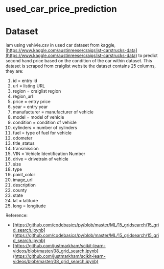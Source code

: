 # used_car_price_prediction
# Dataset
Iam using vehivle.csv in used car dataset from kaggle, [https://www.kaggle.com/austinreese/craigslist-carstrucks-data](https://www.kaggle.com/austinreese/craigslist-carstrucks-data) to predict second hand price based on the condition of the car within dataset. This dataset is scraped from craiglist website
the dataset contains 25 columns, they are:

1. id = entry id 
2. url = listing URL
3. region = craiglist region
4. region_url
5. price = entry price
6. year = entry year
7. manufacturer = manufacturer of vehicle
8. model = model of vehicle
9. condition = condition of vehicle
10. cylinders = number of cylinders
11. fuel = type of fuel for vehicle
12. odometer
13. title_status
14. transmission
15. VIN = Vehicle Identification Number
16. drive = drivetrain of vehicle
17. size 
18. type
19. paint_color
20. image_url
21. description
22. county
23. state
24. lat = latitude
25. long = longitude

Reference: 

- [https://github.com/codebasics/py/blob/master/ML/15_gridsearch/15_grid_search.ipynb](https://github.com/codebasics/py/blob/master/ML/15_gridsearch/15_grid_search.ipynb)
- [https://github.com/justmarkham/scikit-learn-videos/blob/master/08_grid_search.ipynb](https://github.com/justmarkham/scikit-learn-videos/blob/master/08_grid_search.ipynb)

